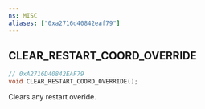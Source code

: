 ```yaml
---
ns: MISC
aliases: ["0xa2716d40842eaf79"]
---
```

## CLEAR_RESTART_COORD_OVERRIDE

```c
// 0xA2716D40842EAF79
void CLEAR_RESTART_COORD_OVERRIDE();
```

Clears any restart overide.

